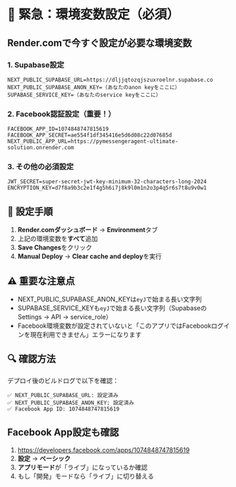 # 🚨 緊急：環境変数設定（必須）

## Render.comで今すぐ設定が必要な環境変数

### 1. Supabase設定
```
NEXT_PUBLIC_SUPABASE_URL=https://dljjqtozqjszuxroelnr.supabase.co
NEXT_PUBLIC_SUPABASE_ANON_KEY=（あなたのanon keyをここに）
SUPABASE_SERVICE_KEY=（あなたのservice keyをここに）
```

### 2. Facebook認証設定（重要！）
```
FACEBOOK_APP_ID=1074848747815619
FACEBOOK_APP_SECRET=ae554f1df345416e5d6d08c22d07685d
NEXT_PUBLIC_APP_URL=https://pymessengeragent-ultimate-solution.onrender.com
```

### 3. その他の必須設定
```
JWT_SECRET=super-secret-jwt-key-minimum-32-characters-long-2024
ENCRYPTION_KEY=d7f8a9b3c2e1f4g5h6i7j8k9l0m1n2o3p4q5r6s7t8u9v0w1
```

## 📝 設定手順

1. **Render.comダッシュボード** → **Environment**タブ
2. 上記の環境変数を**すべて**追加
3. **Save Changes**をクリック
4. **Manual Deploy** → **Clear cache and deploy**を実行

## ⚠️ 重要な注意点

- NEXT_PUBLIC_SUPABASE_ANON_KEYは`eyJ`で始まる長い文字列
- SUPABASE_SERVICE_KEYも`eyJ`で始まる長い文字列（Supabaseの Settings → API → service_role）
- Facebook環境変数が設定されていないと「このアプリではFacebookログインを現在利用できません」エラーになります

## 🔍 確認方法

デプロイ後のビルドログで以下を確認：
```
✅ NEXT_PUBLIC_SUPABASE_URL: 設定済み
✅ NEXT_PUBLIC_SUPABASE_ANON_KEY: 設定済み
✅ Facebook App ID: 1074848747815619
```

## Facebook App設定も確認

1. https://developers.facebook.com/apps/1074848747815619
2. **設定** → **ベーシック**
3. **アプリモード**が「ライブ」になっているか確認
4. もし「開発」モードなら「ライブ」に切り替える